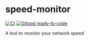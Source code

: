 # speed-monitor

[![CI](https://github.com/htynkn/speed-monitor/actions/workflows/ci.yml/badge.svg)](https://github.com/htynkn/speed-monitor/actions/workflows/ci.yml)
[![Gitpod ready-to-code](https://img.shields.io/badge/Gitpod-ready--to--code-blue?logo=gitpod)](https://gitpod.io/#https://github.com/htynkn/speed-monitor)


A tool to monitor your network speed
